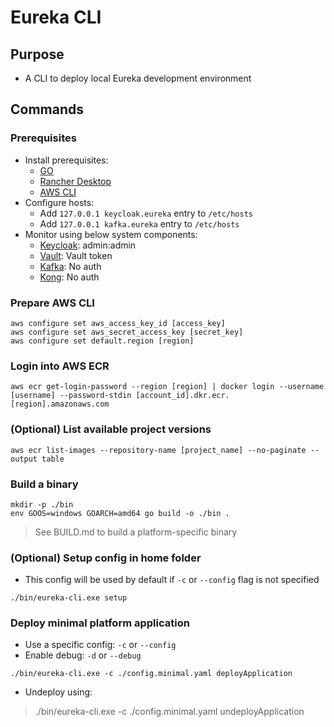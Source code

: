 # Eureka CLI

## Purpose

- A CLI to deploy local Eureka development environment

## Commands

### Prerequisites

- Install prerequisites:
  - [GO](<https://go.dev/doc/install>)
  - [Rancher Desktop](<https://rancherdesktop.io/>)
  - [AWS CLI](<https://docs.aws.amazon.com/cli/latest/userguide/getting-started-install.html>)
- Configure hosts:
  - Add `127.0.0.1 keycloak.eureka` entry to `/etc/hosts`
  - Add `127.0.0.1 kafka.eureka` entry to `/etc/hosts`
- Monitor using below system components:
  - [Keycloak](<http://keycloak.eureka:8080>): admin:admin
  - [Vault](<http://localhost:8200>): Vault token
  - [Kafka](<http://localhost:9080>): No auth
  - [Kong](<http://localhost:8002>): No auth  

### Prepare AWS CLI

```shell
aws configure set aws_access_key_id [access_key]
aws configure set aws_secret_access_key [secret_key]
aws configure set default.region [region]
```

### Login into AWS ECR

```shell
aws ecr get-login-password --region [region] | docker login --username [username] --password-stdin [account_id].dkr.ecr.[region].amazonaws.com
```

### (Optional) List available project versions

```shell
aws ecr list-images --repository-name [project_name] --no-paginate --output table
```

### Build a binary
  
```shell
mkdir -p ./bin
env GOOS=windows GOARCH=amd64 go build -o ./bin .
```

> See BUILD.md to build a platform-specific binary

### (Optional) Setup config in home folder

- This config will be used by default if `-c` or `--config` flag is not specified

```shell
./bin/eureka-cli.exe setup
```

### Deploy minimal platform application

- Use a specific config: `-c` or `--config`
- Enable debug: `-d` or `--debug`

```shell
./bin/eureka-cli.exe -c ./config.minimal.yaml deployApplication
```

- Undeploy using:

> ./bin/eureka-cli.exe -c ./config.minimal.yaml undeployApplication
